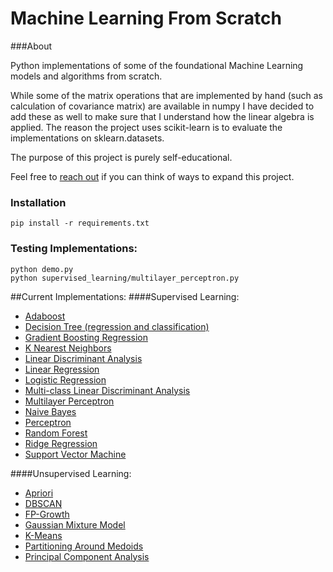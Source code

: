 # Machine Learning From Scratch

###About

Python implementations of some of the foundational Machine Learning models and algorithms from scratch.

While some of the matrix operations that are implemented by hand (such as calculation of covariance matrix) are 
available in numpy I have decided to add these as well to make sure that I understand how the linear algebra is applied.
The reason the project uses scikit-learn is to evaluate the implementations on sklearn.datasets.

The purpose of this project is purely self-educational.

Feel free to [reach out](mailto:eriklindernoren@gmail.com) if you can think of ways to expand this project.

### Installation
    pip install -r requirements.txt

### Testing Implementations:
    python demo.py
    python supervised_learning/multilayer_perceptron.py

##Current Implementations:
####Supervised Learning:
- [Adaboost](https://github.com/eriklindernoren/ML-From-Scratch/blob/master/supervised_learning/adaboost.py)
- [Decision Tree (regression and classification)](https://github.com/eriklindernoren/ML-From-Scratch/blob/master/supervised_learning/decision_tree.py)
- [Gradient Boosting Regression](https://github.com/eriklindernoren/ML-From-Scratch/blob/master/supervised_learning/gradient_boosting_regressor.py)
- [K Nearest Neighbors](https://github.com/eriklindernoren/ML-From-Scratch/blob/master/supervised_learning/k_nearest_neighbors.py)
- [Linear Discriminant Analysis](https://github.com/eriklindernoren/ML-From-Scratch/blob/master/supervised_learning/linear_discriminant_analysis.py)
- [Linear Regression](https://github.com/eriklindernoren/ML-From-Scratch/blob/master/supervised_learning/linear_regression.py)
- [Logistic Regression](https://github.com/eriklindernoren/ML-From-Scratch/blob/master/supervised_learning/logistic_regression.py)
- [Multi-class Linear Discriminant Analysis](https://github.com/eriklindernoren/ML-From-Scratch/blob/master/supervised_learning/multi_class_lda.py)
- [Multilayer Perceptron](https://github.com/eriklindernoren/ML-From-Scratch/blob/master/supervised_learning/multilayer_perceptron.py)
- [Naive Bayes](https://github.com/eriklindernoren/ML-From-Scratch/blob/master/supervised_learning/naive_bayes.py)
- [Perceptron](https://github.com/eriklindernoren/ML-From-Scratch/blob/master/supervised_learning/perceptron.py)
- [Random Forest](https://github.com/eriklindernoren/ML-From-Scratch/blob/master/supervised_learning/random_forest.py)
- [Ridge Regression](https://github.com/eriklindernoren/ML-From-Scratch/blob/master/supervised_learning/ridge_regression.py)
- [Support Vector Machine](https://github.com/eriklindernoren/ML-From-Scratch/blob/master/supervised_learning/support_vector_machine.py)

####Unsupervised Learning:
- [Apriori](https://github.com/eriklindernoren/ML-From-Scratch/blob/master/unsupervised_learning/apriori.py)
- [DBSCAN](https://github.com/eriklindernoren/ML-From-Scratch/blob/master/unsupervised_learning/dbscan.py)
- [FP-Growth](https://github.com/eriklindernoren/ML-From-Scratch/blob/master/unsupervised_learning/fp_growth.py)
- [Gaussian Mixture Model](https://github.com/eriklindernoren/ML-From-Scratch/blob/master/unsupervised_learning/gaussian_mixture_model.py)
- [K-Means](https://github.com/eriklindernoren/ML-From-Scratch/blob/master/unsupervised_learning/k_means.py)
- [Partitioning Around Medoids](https://github.com/eriklindernoren/ML-From-Scratch/blob/master/unsupervised_learning/partitioning_around_medoids.py)
- [Principal Component Analysis](https://github.com/eriklindernoren/ML-From-Scratch/blob/master/unsupervised_learning/principal_component_analysis.py)

